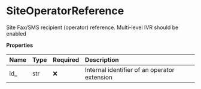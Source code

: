 # SiteOperatorReference

Site Fax/SMS recipient (operator) reference. Multi-level IVR should be enabled

**Properties**

| Name | Type | Required | Description                                  |
| :--- | :--- | :------- | :------------------------------------------- |
| id\_ | str  | ❌       | Internal identifier of an operator extension |

<!-- This file was generated by liblab | https://liblab.com/ -->
